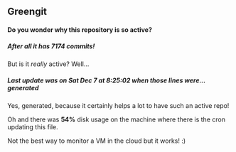 ## Greengit

#### Do you wonder why this repository is so active?

##### After all it has 7174 commits!

But is it *really* active? Well...

##### Last update was on Sat Dec 7 at 8:25:02 when those lines were... generated

Yes, generated, because it certainly helps a lot to have such an active repo!

Oh and there was **54%** disk usage on the machine
where there is the cron updating this file.

Not the best way to monitor a VM in the cloud but it works! :)
